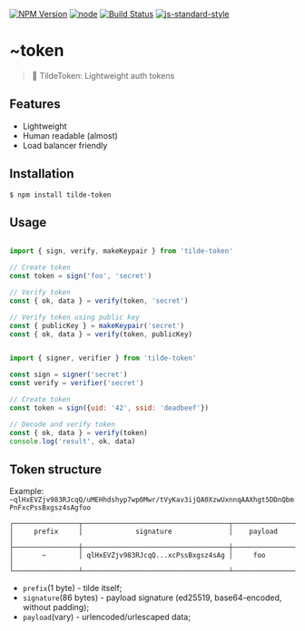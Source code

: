 [![NPM Version](https://img.shields.io/npm/v/tilde-token.svg?style=flat-square)](https://www.npmjs.com/package/tilde-token)
[![node](https://img.shields.io/node/v/tilde-token.svg?style=flat-square)](https://www.npmjs.com/package/tilde-token)
[![Build Status](https://img.shields.io/travis/kitcast/tilde-token.svg?branch=master&style=flat-square)](https://travis-ci.org/kitcast/tilde-token)
[![js-standard-style](https://img.shields.io/badge/code%20style-standard-brightgreen.svg?style=flat-square)](http://standardjs.com/)


# ~token

> 🔐 TildeToken: Lightweight auth tokens

## Features

* Lightweight
* Human readable (almost)
* Load balancer friendly

## Installation

`$ npm install tilde-token`

## Usage

```js

import { sign, verify, makeKeypair } from 'tilde-token'

// Create token
const token = sign('foo', 'secret')

// Verify token
const { ok, data } = verify(token, 'secret')

// Verify token using public key
const { publicKey } = makeKeypair('secret')
const { ok, data } = verify(token, publicKey)

```

```js

import { signer, verifier } from 'tilde-token'

const sign = signer('secret')
const verify = verifier('secret')

// Create token
const token = sign({uid: '42', ssid: 'deadbeef'})

// Decode and verify token
const { ok, data } = verify(token)
console.log('result', ok, data)

```

## Token structure

Example: `~qlHxEVZjv983RJcqQ/uMEHhdshyp7wp0Mwr/tVyKav3ijQA0XzwUxnnqAAXhgt5DDnQbmPnFxcPssBxgsz4sAgfoo`

```
┌────────────────┬────────────────────────────────────┬───────────────┐
│     prefix     │             signature              │    payload    │
├────────────────┼────────────────────────────────────┼───────────────┤
│       ~        │ qlHxEVZjv983RJcqQ...xcPssBxgsz4sAg │     foo       │
└────────────────┴────────────────────────────────────┴───────────────┘
```

* `prefix`(1 byte) - tilde itself;
* `signature`(86 bytes) - payload signature (ed25519, base64-encoded, without padding);
* `payload`(vary) - urlencoded/urlescaped data;
